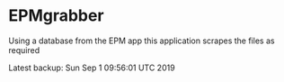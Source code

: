 # EPMgrabber
Using a database from the EPM app this application scrapes the files as required


Latest backup: Sun Sep 1 09:56:01 UTC 2019
